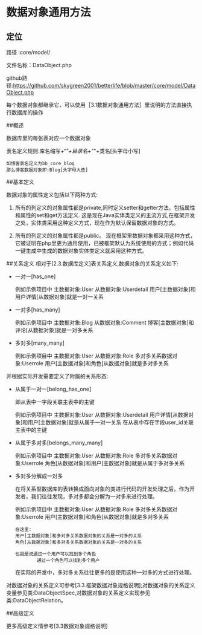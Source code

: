 # 数据对象通用方法

## 定位
路径    :core/model/

文件名称：DataObject.php

github路径:https://github.com/skygreen2001/betterlife/blob/master/core/model/DataObject.php

每个数据对象都继承它，可以使用［3.1数据对象通用方法］里说明的方法直接执行数据库的操作

##概述

数据库里的每张表对应一个数据对象

表名定义规则:库名缩写+“_”+目录名+"_"+类名[头字母小写]

    如博客表名定义为bb_core_blog
    那么博客数据对象即:Blog[头字母大些]


##基本定义

数据对象的属性定义包括以下两种方式:

1. 所有的列定义的对象属性都是private,同时定义setter和getter方法。包括属性和属性的set和get方法定义.
   这是现在Java实体类定义的主流方式,在框架开发之处，实体类采用这种定义方式，现在作为默认保留数据对象的方式。

2. 所有的列定义的对象属性都是public。
    现在框架里数据对象都采用这种方式，它被证明在php里更为通用使用，已被框架默认为系统使用的方式；例如代码一键生成中生成的数据对象实体类定义就采用这种方式。

##关系定义
相对于[2.3.数据库定义]表关系定义,数据对象的关系定义如下:

* 一对一[has_one]

  例如示例项目中
      主数据对象:User
      从数据对象:Userdetail
      用户[主数据对象]和用户详情[从数据对象]就是一对一关系

* 一对多[has_many]

  例如示例项目中
      主数据对象:Blog
      从数据对象:Comment
      博客[主数据对象]和评论[从数据对象]就是一对多关系

* 多对多[many_many]

  例如示例项目中
      主数据对象:User
      从数据对象:Role
      多对多关系数据对象:Userrole
      用户[主数据对象]和角色[从数据对象]就是多对多关系

并根据实际开发需要定义了附属的关系形态:

* 从属于一对一[belong_has_one]

  即从表中一字段关联主表中的主键

  例如示例项目中
      主数据对象:User
      从数据对象:Userdetail
      用户详情[从数据对象]和用户[主数据对象]就是从属于一对一关系
      在从表中存在字段user_id关联主表中的主键

* 从属于多对多[belongs_many_many]

  例如示例项目中
      主数据对象:User
      从数据对象:Role
      多对多关系数据对象:Userrole
      角色[从数据对象]和用户[主数据对象]就是从属于多对多关系


* 多对多分解成一对多

    在将关系型数据库的表转换成面向对象的类进行代码的开发处理之后，作为开发者，我们往往发现，多对多都会分解为一对多来进行处理。

    例如示例项目中
      主数据对象:User
      从数据对象:Role
      多对多关系数据对象:Userrole
      用户[主数据对象]和角色[从数据对象]就是多对多关系

      在这里:
      用户[主数据对象]和多对多关系数据对象的关系是一对多的关系
      角色[从数据对象]和多对多关系数据对象的关系是一对多的关系

      也就是说通过一个用户可以找到多个角色
              通过一个角色可以找到多个用户

    在实际的开发中，多对多关系往往更多的是使用这种一对多的方式进行处理。

对数据对象的关系定义可参考[3.3.框架数据对象规格说明];对数据对象的关系定义变量参见类:DataObjectSpec,对数据对象的关系定义实现参见类:DataObjectRelation。


##高级定义

更多高级定义情参考[3.3数据对象规格说明]




